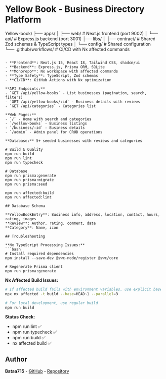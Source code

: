 # Yellow Book - Business Directory Platform


Yellow-book/
├── apps/
│   ├── web/          # Next.js frontend (port 9002)
│   └── api/          # Express.js backend (port 3001)
├── libs/
│   ├── contract/     # Shared Zod schemas & TypeScript types
│   └── config/       # Shared configuration
└── .github/workflows/    # CI/CD with Nx affected commands
```

- **Frontend**: Next.js 15, React 18, Tailwind CSS, shadcn/ui
- **Backend**: Express.js, Prisma ORM, SQLite
- **Monorepo**: Nx workspace with affected commands
- **Type Safety**: TypeScript, Zod schemas
- **CI/CD**: GitHub Actions with Nx optimization

**API Endpoints:**
- `GET /api/yellow-books` - List businesses (pagination, search, filters)
- `GET /api/yellow-books/:id` - Business details with reviews
- `GET /api/categories` - Categories list

**Web Pages:**
- `/` - Home with search and categories
- `/yellow-books` - Business listings
- `/business/:id` - Business details
- `/admin` - Admin panel for CRUD operations

**Database:** 5+ seeded businesses with reviews and categories

# Build & Quality
npm run build           
npm run lint             
npm run typecheck        

# Database
npm run prisma:generate  
npm run prisma:migrate   
npm run prisma:seed      

npm run affected:build
npm run affected:lint    

## Database Schema

**YellowBookEntry**: Business info, address, location, contact, hours, rating, images
**Review**: Author, rating, comment, date
**Category**: Name, icon

## Troubleshooting

**Nx TypeScript Processing Issues:**
```bash
# Install required dependencies
npm install --save-dev @swc-node/register @swc/core

# Regenerate Prisma client
npm run prisma:generate
```

**Nx Affected Build Issues:**
```bash
# If affected build fails with environment variables, use explicit base
npx nx affected -t build --base=HEAD~1 --parallel=3

# For local development, use regular build
npm run build
```

**Status Check:**
- npm run lint ✅
- npm run typecheck ✅  
- npm run build ✅
- nx affected build ✅

## Author

**Bataa715** - [GitHub](https://github.com/Bataa715) - [Repository](https://github.com/Bataa715/yellow-book-nx)
